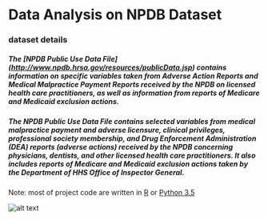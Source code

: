 # Data Analysis on NPDB Dataset

### dataset details
##### The [NPDB Public Use Data File] (http://www.npdb.hrsa.gov/resources/publicData.jsp) contains information on specific variables taken from Adverse Action Reports and Medical Malpractice Payment Reports received by the NPDB on licensed health care practitioners, as well as information from reports of Medicare and Medicaid exclusion actions.

##### The NPDB Public Use Data File contains selected variables from medical malpractice payment and adverse licensure, clinical privileges, professional society membership, and Drug Enforcement Administration (DEA) reports (adverse actions) received by the NPDB concerning physicians, dentists, and other licensed health care practitioners. It also includes reports of Medicare and Medicaid exclusion actions taken by the Department of HHS Office of Inspector General.

Note: most of project code are written in [R](https://www.r-project.org) or [Python 3.5](https://www.python.org)

![alt text](http://www.cdm.depaul.edu/ipd/PublishingImages/hero-data-science-for-business-@2x.jpg)

